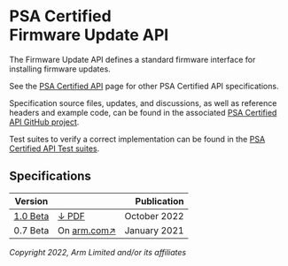 <!--
SPDX-FileCopyrightText: Copyright 2022 Arm Limited and/or its affiliates <open-source-office@arm.com>
SPDX-License-Identifier: CC-BY-SA-4.0
-->

# PSA Certified<br />Firmware Update API

The Firmware Update API defines a standard firmware interface for installing firmware updates.

See the [PSA Certified API][psa-api] page for other PSA Certified API specifications.

Specification source files, updates, and discussions, as well as reference headers and example code, can be found in the associated [PSA Certified API GitHub project][psa-api-gh].

Test suites to verify a correct implementation can be found in the [PSA Certified API Test suites][psa-api-ats].

[psa-api]:          ../
[psa-api-gh]:       https://github.com/arm-software/psa-api
[psa-api-ats]:      https://github.com/ARM-software/psa-arch-tests/tree/main/api-tests/dev_apis

## Specifications

Version | | Publication
-|-|-:
[1.0 Beta][1-0-html] | [&darr; PDF][1-0-pdf] | October 2022
0.7 Beta | On [arm.com&#8599;][0-7-pdf] | January 2021

[0-7-pdf]:        https://documentation-service.arm.com/static/602536752cb3723f2020a105
[1-0-html]:       1.0/
[1-0-pdf]:        1.0/IHI0093-PSA_Certified_Firmware_Update_API-1.0-bet.0.pdf

*Copyright 2022, Arm Limited and/or its affiliates*
